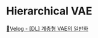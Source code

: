 # Hierarchical VAE

[🔗Velog - [DL] 계층형 VAE의 일반화](https://velog.io/@lumerico284/DL-%EA%B3%84%EC%B8%B5%ED%98%95-VAE%EC%9D%98-%EC%9D%BC%EB%B0%98%ED%99%94#%EA%B3%84%EC%B8%B5%ED%98%95-vae)
